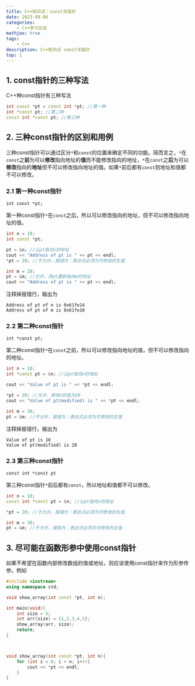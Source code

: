 ```yaml
---
title: C++知识点：const与指针
date: 2023-09-06
categories: 
    - C++学习日志
mathjax: true
tags: 
    - C++
description: C++知识点 const与指针
top: 1
---
```


## 1. const指针的三种写法

C++种const指针有三种写法

```cpp
int const *pt = const int *pt; //第一种
int *const pt; //第二种
const int *const pt; //第三种
```

## 2. 三种const指针的区别和用例

三种const指针可以通过区分`*`和`const`的位置来确定不同的功能。简而言之，`*`在`const`之**前**为可以**修改**指向地址的**值**而不能修改指向的地址，`*`在`const`之**后**为可以**修改**指向的**地址**但不可以修改指向地址的值。如果`*`前后都有`const`则地址和值都不可以修改。

### 2.1 第一种const指针

`int const *pt;`

第一种const指针`*`在`const`之后，所以可以修改指向的地址，但不可以修改指向地址的值。

```cpp
int n = 10;
int const *pt;

pt = &n; //让pt指向n的地址
cout << "Address of pt is " << pt << endl;
*pt = 20; //不允许，报错为：表达式必须为可修改的左值

int m = 20;
pt = &m; //允许，将pt重新指向m的地址
cout << "Address of pt is " << pt << endl;
```

注释掉报错行，输出为

```
Address of pt of n is 0x61fe14
Address of pt of m is 0x61fe10
```

### 2.2 第二种const指针

`int *const pt;`

第二种const指针`*`在`const`之前，所以可以修改指向地址的值，但不可以修改指向的地址。

```cpp
int n = 10;
int *const pt = &n; //让pt指向n的地址

cout << "Value of pt is " << *pt << endl;

*pt = 20; //允许，修改n的值为20
cout << "Value of pt(modified) is " << *pt << endl;

int m = 30;
pt = &m; //不允许，报错为：表达式必须为可修改的左值
```

注释掉报错行，输出为
```
Value of pt is 10
Value of pt(modified) is 20
```

### 2.3 第三种const指针

`const int *const pt`

第三种const指针`*`前后都有`const`，所以地址和值都不可以修改。

```cpp
int n = 10;
const int *const pt = &n; //让pt指向n的地址

*pt = 20; //不允许，报错为：表达式必须为可修改的左值

int m = 30;
pt = &m; //不允许，报错为：表达式必须为可修改的左值
```

## 3. 尽可能在函数形参中使用const指针

如果不希望在函数内部修改数组的值或地址，则应该使用const指针来作为形参传参。例如

```cpp
#include <iostream>
using namespace std;

void show_array(int const *pt, int n);

int main(void){
    int size = 5;
    int arr[size] = {1,2,3,4,5};
    show_array(arr, size);
    return;
}



void show_array(int const *pt, int n){
    for (int i = 0; i < n; i++){
        cout << *pt << endl;
    }
}

```
